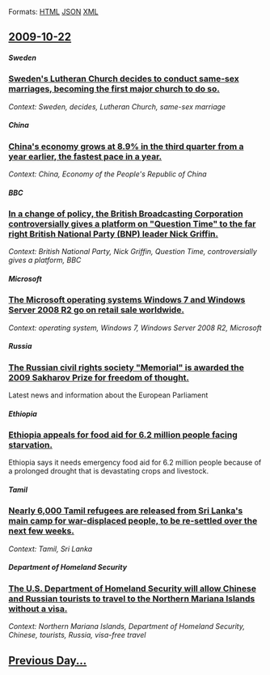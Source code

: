 
Formats: [HTML](2009/10/22/index.html)  [JSON](2009/10/22/index.json)  [XML](2009/10/22/index.xml)  

## [2009-10-22](/news/2009/10/22/index.md)

##### Sweden
### [ Sweden's Lutheran Church decides to conduct same-sex marriages, becoming the first major church to do so. ](/news/2009/10/22/sweden-s-lutheran-church-decides-to-conduct-same-sex-marriages-becoming-the-first-major-church-to-do-so.md)
_Context: Sweden, decides, Lutheran Church, same-sex marriage_

##### China
### [ China's economy grows at 8.9% in the third quarter from a year earlier, the fastest pace in a year. ](/news/2009/10/22/china-s-economy-grows-at-8-9-in-the-third-quarter-from-a-year-earlier-the-fastest-pace-in-a-year.md)
_Context: China, Economy of the People's Republic of China_

##### BBC
### [ In a change of policy, the British Broadcasting Corporation controversially gives a platform on "Question Time" to the far right British National Party (BNP) leader Nick Griffin. ](/news/2009/10/22/in-a-change-of-policy-the-british-broadcasting-corporation-controversially-gives-a-platform-on-question-time-to-the-far-right-british-na.md)
_Context: British National Party, Nick Griffin, Question Time, controversially gives a platform, BBC_

##### Microsoft
### [ The Microsoft operating systems Windows 7 and Windows Server 2008 R2 go on retail sale worldwide. ](/news/2009/10/22/the-microsoft-operating-systems-windows-7-and-windows-server-2008-r2-go-on-retail-sale-worldwide.md)
_Context: operating system, Windows 7, Windows Server 2008 R2, Microsoft_

##### Russia
### [ The Russian civil rights society "Memorial" is awarded the 2009 Sakharov Prize for freedom of thought. ](/news/2009/10/22/the-russian-civil-rights-society-memorial-is-awarded-the-2009-sakharov-prize-for-freedom-of-thought.md)
Latest news and information about the European Parliament

##### Ethiopia
### [ Ethiopia appeals for food aid for 6.2 million people facing starvation. ](/news/2009/10/22/ethiopia-appeals-for-food-aid-for-6-2-million-people-facing-starvation.md)
Ethiopia says it needs emergency food aid for 6.2 million people because of a prolonged drought that is devastating crops and livestock.

##### Tamil
### [ Nearly 6,000 Tamil refugees are released from Sri Lanka's main camp for war-displaced people, to be re-settled over the next few weeks. ](/news/2009/10/22/nearly-6-000-tamil-refugees-are-released-from-sri-lanka-s-main-camp-for-war-displaced-people-to-be-re-settled-over-the-next-few-weeks.md)
_Context: Tamil, Sri Lanka_

##### Department of Homeland Security
### [ The U.S. Department of Homeland Security will allow Chinese and Russian tourists to travel to the Northern Mariana Islands without a visa. ](/news/2009/10/22/the-u-s-department-of-homeland-security-will-allow-chinese-and-russian-tourists-to-travel-to-the-northern-mariana-islands-without-a-visa.md)
_Context: Northern Mariana Islands, Department of Homeland Security, Chinese, tourists, Russia, visa-free travel_

## [Previous Day...](/news/2009/10/21/index.md)

